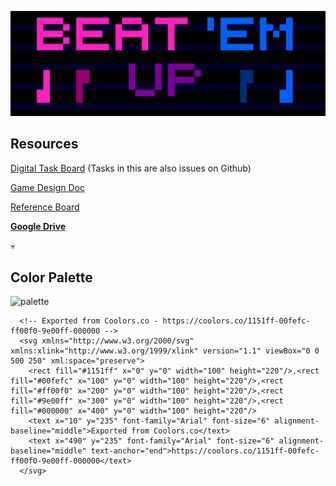 ![Game Logo](https://github.com/enair3/GWUnityBootcamp2023/blob/2833d256f543aee51b271d6a6cc72afc8b4d6a86/Assets/Art%20Folder/Game%20Title%20Static.png)

## Resources
[Digital Task Board](https://docs.google.com/spreadsheets/d/1VPtQKs_WuKS-Go5zubKT2IOa3L6ZqB79Ji__IZFcENo/edit) (Tasks in this are also issues on Github)

[Game Design Doc](https://docs.google.com/document/d/1Dv5qV5zlA4IQBvIoASIRTXcgUZNqrrYM-zgfCULLFYI/edit)

[Reference Board](https://docs.google.com/presentation/d/1PmG7q6G8-eaDpVaS1ytLZx--NzhkLp2t0_TTwbghm3Y/edit)

[**Google Drive**](https://drive.google.com/drive/u/0/folders/1K0sBcUwZysvgDH8HCV_GJYkz_ldFygVM)

💀

## Color Palette
![palette](https://github.com/enair3/GWUnityBootcamp2023/assets/122372103/3ebd6447-9acf-4c72-9f31-cd281145d66a)
<?xml version="1.0" encoding="utf-8"?>
      <!-- Exported from Coolors.co - https://coolors.co/1151ff-00fefc-ff00f0-9e00ff-000000 -->
      <svg xmlns="http://www.w3.org/2000/svg" xmlns:xlink="http://www.w3.org/1999/xlink" version="1.1" viewBox="0 0 500 250" xml:space="preserve">
        <rect fill="#1151ff" x="0" y="0" width="100" height="220"/>,<rect fill="#00fefc" x="100" y="0" width="100" height="220"/>,<rect fill="#ff00f0" x="200" y="0" width="100" height="220"/>,<rect fill="#9e00ff" x="300" y="0" width="100" height="220"/>,<rect fill="#000000" x="400" y="0" width="100" height="220"/>
        <text x="10" y="235" font-family="Arial" font-size="6" alignment-baseline="middle">Exported from Coolors.co</text>
        <text x="490" y="235" font-family="Arial" font-size="6" alignment-baseline="middle" text-anchor="end">https://coolors.co/1151ff-00fefc-ff00f0-9e00ff-000000</text>
      </svg>
